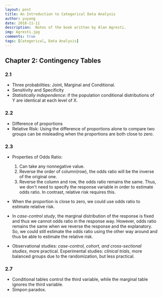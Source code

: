 ```yaml
---
layout: post
title: An Introduction to Categorical Data Analysis
author: yuyang
date: 2018-11-11
description:  Notes of the book written by Alan Agresti.
img: Agresti.jpg
comments: true
tags: [Categorical, Data Analysis]
---
```


## Chapter 2: Contingency Tables

### 2.1

- Three probabilities: Joint, Marginal and Conditional.
- Sensitivity and Specificity
- *Statistically independence*: if the population conditional distributions of Y are identical at each level of X.

### 2.2

- Difference of proportions
- Relative Risk: Using the difference of proportions alone to compare two groups can be misleading when the proportions are both close to zero.

### 2.3

- Properties of Odds Ratio:
    1. Can take any nonnegative value.
    2. Reverse the order of column(row), the odds ratio will be the inverse of the original one.
    3. Reverse the column and row, the odds ratio remains the same. Thus, we don't need to specify the response variable in order to estimate odds ratio. In contrast, relative risk requires this.

- When the proportion is close to zero, we could use odds ratio to estimate relative risk.

- In *case-control study*, the marginal distribution of the response is fixed and thus we cannot odds ratio in the response way. However, odds ratio remains the same when we reverse the response and the explanatory. So, we could still estimate the odds ratio using the other way around and thus be able to estimate the relative risk.

- Observational studies: *case-control, cohort, and cross-sectional studies*, more practical. Experimental studies: *clinical trials*, more balanced groups due to the randomization, but less practical.


### 2.7

- Conditional tables control the third variable, while the marginal table ignores the third variable.
- Simpon paradox.